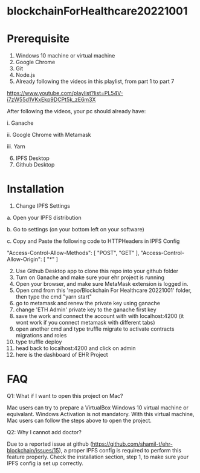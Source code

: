 # blockchainForHealthcare20221001

# Prerequisite
1. Windows 10 machine or virtual machine
2. Google Chrome
3. Git
4. Node.js
5. Already following the videos in this playlist, from part 1 to part 7

https://www.youtube.com/playlist?list=PL54V-i7zW55d1VKxEkp9DCPt5k_zE6m3X

After following the videos, your pc should already have:

i. Ganache

ii. Google Chrome with Metamask

iii. Yarn

6. IPFS Desktop
7. Github Desktop

# Installation
1. Change IPFS Settings

a. Open your IPFS distribution

b. Go to settings (on your bottom left on your software)

c. Copy and Paste the following code to HTTPHeaders in IPFS Config

"Access-Control-Allow-Methods": [
	"POST",
	"GET"
],
"Access-Control-Allow-Origin": [
	"*"
]

2. Use Github Desktop app to clone this repo into your github folder
3. Turn on Ganache and make sure your ehr project is running
4. Open your browser, and make sure MetaMask extension is logged in.
5. Open cmd from this 'repo/Blockchain For Healthcare 20221001' folder, then type the cmd "yarn start"
6. go to metamask and renew the private key using ganache
7. change 'ETH Admin' private key to the ganache first key
8. save the work and connect the account with with localhost:4200
(it wont work if you connect metamask with different tabs)
9. open another cmd and type truffle migrate to activate contracts migrations and roles
10. type truffle deploy
11. head back to localhost:4200 and click on admin
12. here is the dashboard of EHR Project

# FAQ
Q1: What if I want to open this project on Mac?

Mac users can try to prepare a VirtualBox Windows 10 virtual machine or equivalant. Windows Activation is not mandatory. With this virtual machine, Mac users can follow the steps above to open the project.

Q2: Why I cannot add doctor?

Due to a reported issue at github (https://github.com/shamil-t/ehr-blockchain/issues/15), a proper IPFS config is required to perform this feature properly. Check the installation section, step 1, to make sure your IPFS config ia set up correctly.

